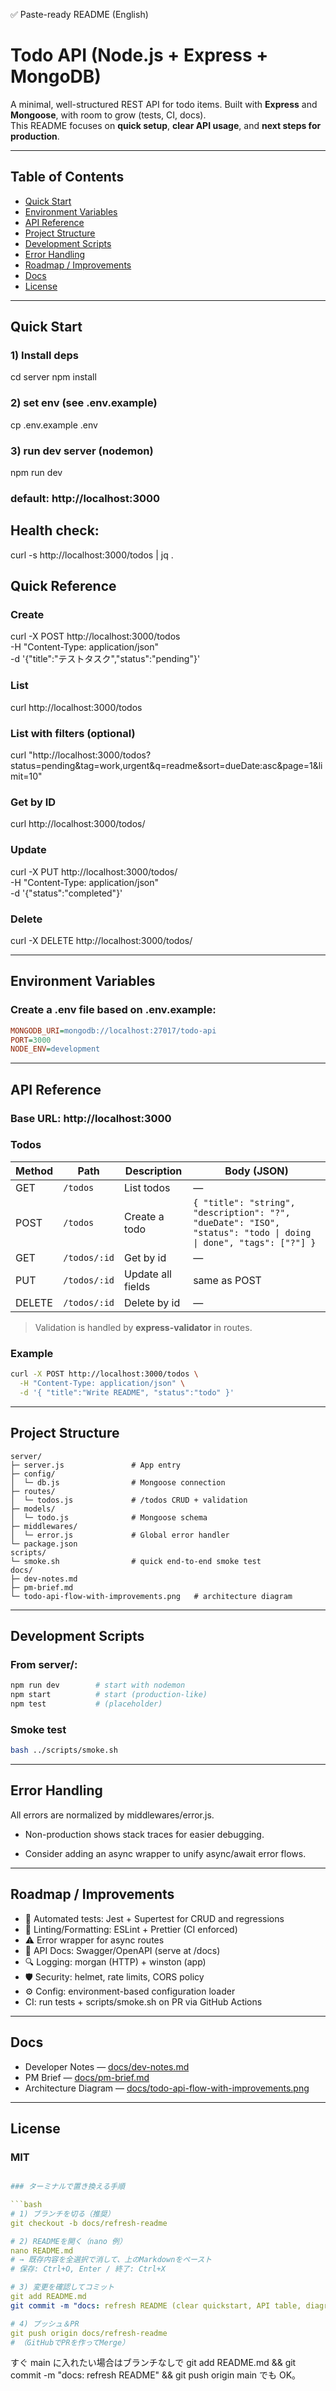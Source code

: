 ✅ Paste-ready README (English)

# Todo API (Node.js + Express + MongoDB)

A minimal, well-structured REST API for todo items. Built with **Express** and **Mongoose**, with room to grow (tests, CI, docs).  
This README focuses on **quick setup**, **clear API usage**, and **next steps for production**.

---

## Table of Contents

- [Quick Start](#quick-start)
- [Environment Variables](#environment-variables)
- [API Reference](#api-reference)
- [Project Structure](#project-structure)
- [Development Scripts](#development-scripts)
- [Error Handling](#error-handling)
- [Roadmap / Improvements](#roadmap--improvements)
- [Docs](#docs)
- [License](#license)

---

## Quick Start

### 1) Install deps

cd server
npm install

### 2) set env (see .env.example)

cp .env.example .env

### 3) run dev server (nodemon)

npm run dev

### default: http://localhost:3000

## Health check:

curl -s http://localhost:3000/todos | jq .

## Quick Reference

### Create

curl -X POST http://localhost:3000/todos \
 -H "Content-Type: application/json" \
 -d '{"title":"テストタスク","status":"pending"}'

### List

curl http://localhost:3000/todos

### List with filters (optional)

curl "http://localhost:3000/todos?status=pending&tag=work,urgent&q=readme&sort=dueDate:asc&page=1&limit=10"

### Get by ID

curl http://localhost:3000/todos/<id>

### Update

curl -X PUT http://localhost:3000/todos/<id> \
 -H "Content-Type: application/json" \
 -d '{"status":"completed"}'

### Delete

curl -X DELETE http://localhost:3000/todos/<id>

---

## Environment Variables

### Create a .env file based on .env.example:

```ini
MONGODB_URI=mongodb://localhost:27017/todo-api
PORT=3000
NODE_ENV=development
```

---

## API Reference

### Base URL: http://localhost:3000

### Todos

| Method | Path         | Description       | Body (JSON)                                                                                                     |
| ------ | ------------ | ----------------- | --------------------------------------------------------------------------------------------------------------- |
| GET    | `/todos`     | List todos        | —                                                                                                               |
| POST   | `/todos`     | Create a todo     | `{ "title": "string", "description": "?", "dueDate": "ISO", "status": "todo \| doing \| done", "tags": ["?"] }` |
| GET    | `/todos/:id` | Get by id         | —                                                                                                               |
| PUT    | `/todos/:id` | Update all fields | same as POST                                                                                                    |
| DELETE | `/todos/:id` | Delete by id      | —                                                                                                               |

> Validation is handled by **express-validator** in routes.

### Example

```bash
curl -X POST http://localhost:3000/todos \
  -H "Content-Type: application/json" \
  -d '{ "title":"Write README", "status":"todo" }'
```

---

## Project Structure

```text
server/
├─ server.js               # App entry
├─ config/
│  └─ db.js                # Mongoose connection
├─ routes/
│  └─ todos.js             # /todos CRUD + validation
├─ models/
│  └─ todo.js              # Mongoose schema
├─ middlewares/
│  └─ error.js             # Global error handler
└─ package.json
scripts/
└─ smoke.sh                # quick end-to-end smoke test
docs/
├─ dev-notes.md
├─ pm-brief.md
└─ todo-api-flow-with-improvements.png   # architecture diagram
```

---

## Development Scripts

### From server/:

```bash
npm run dev        # start with nodemon
npm start          # start (production-like)
npm test           # (placeholder)
```

### Smoke test

```bash
bash ../scripts/smoke.sh
```

---

## Error Handling

All errors are normalized by middlewares/error.js.

- Non-production shows stack traces for easier debugging.

- Consider adding an async wrapper to unify async/await error flows.

---

## Roadmap / Improvements

- 🧪 Automated tests: Jest + Supertest for CRUD and regressions
- 📝 Linting/Formatting: ESLint + Prettier (CI enforced)
- ⚠️ Error wrapper for async routes
- 📘 API Docs: Swagger/OpenAPI (serve at /docs)
- 🔍 Logging: morgan (HTTP) + winston (app)
- 🛡 Security: helmet, rate limits, CORS policy
- ⚙️ Config: environment-based configuration loader
- CI: run tests + scripts/smoke.sh on PR via GitHub Actions

---

## Docs

- Developer Notes — [docs/dev-notes.md](docs/dev-notes.md)
- PM Brief — [docs/pm-brief.md](docs/pm-brief.md)
- Architecture Diagram — [docs/todo-api-flow-with-improvements.png](docs/todo-api-flow-with-improvements.png)

---

## License

### MIT

````yaml

### ターミナルで置き換える手順

```bash
# 1) ブランチを切る（推奨）
git checkout -b docs/refresh-readme

# 2) READMEを開く（nano 例）
nano README.md
# → 既存内容を全選択で消して、上のMarkdownをペースト
# 保存: Ctrl+O, Enter / 終了: Ctrl+X

# 3) 変更を確認してコミット
git add README.md
git commit -m "docs: refresh README (clear quickstart, API table, diagram)"

# 4) プッシュ＆PR
git push origin docs/refresh-readme
# （GitHubでPRを作ってMerge）

````

すぐ main に入れたい場合はブランチなしで
git add README.md && git commit -m "docs: refresh README" && git push origin main
でも OK。
